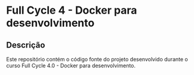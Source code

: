 # Full Cycle 4 - Docker para desenvolvimento

## Descrição

Este repositório contém o código fonte do projeto desenvolvido durante o curso Full Cycle 4.0 - Docker para desenvolvimento.